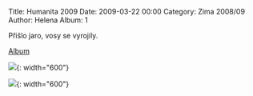 Title: Humanita 2009
Date: 2009-03-22 00:00
Category: Zima 2008/09
Author: Helena
Album: 1

Přišlo jaro, vosy se vyrojily.

[Album](https://goo.gl/photos/FNdLEgxaokXU3Kuk6)

![]({static}/static/zima-2008-09/alba/vosa-jj.jpg){: width="600"}

![]({static}/static/zima-2008-09/alba/img-3287.jpg){: width="600"}
